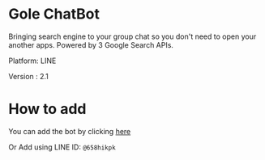 # Gole ChatBot

Bringing search engine to your group chat so you don't need to open your another apps. Powered by 3 Google Search APIs.

Platform: LINE

Version : 2.1

# How to add

You can add the bot by clicking [here](https://lin.ee/EUS8j25)

Or Add using LINE ID: `@658hikpk`
